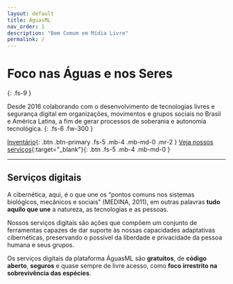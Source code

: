 ```yaml
---
layout: default
title: ÁguasML
nav_order: 1
description: "Bem Comum em Mídia Livre"
permalink: /
---
```


# Foco nas Águas e nos Seres
{: .fs-9 }

Desde 2016 colaborando com o desenvolvimento de tecnologias livres e segurança digital em organizações, movimentos e grupos sociais no Brasil e América Latina, a fim de gerar processos de soberania e autonomia tecnológica.
{: .fs-6 .fw-300 }

[Inventário](/docs/ativos){: .btn .btn-primary .fs-5 .mb-4 .mb-md-0 .mr-2 } [Veja nossos serviços](https://graficos.aguas.ml/servicos/){:target="_blank"}{: .btn .fs-5 .mb-4 .mb-md-0 }

---

## Serviços digitais
A cibernética, aqui, é o que une os “pontos comuns nos sistemas biológicos, mecânicos e sociais” (MEDINA, 2011), em outras palavras **tudo aquilo que une** a natureza, as tecnologias e as pessoas.

Nossos serviços digitais são ações que compõem um conjunto de ferramentas capazes de dar suporte às nossas capacidades adaptativas cibernéticas, preservando o possível da liberdade e privacidade da pessoa humana e seus grupos.


Os serviços digitais da plataforma ÁguasML são **gratuitos**, de **código aberto**, **seguros** e quase sempre de livre acesso, como **foco irrestrito na sobrevivência das espécies**.